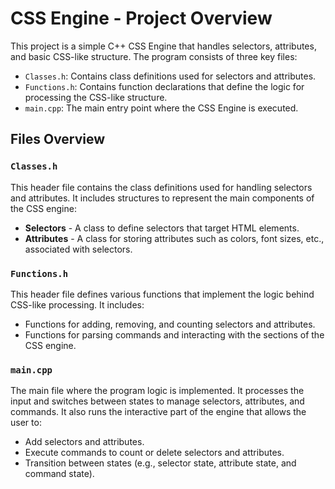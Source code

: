 # CSS Engine - Project Overview

This project is a simple C++ CSS Engine that handles selectors, attributes, and basic CSS-like structure. The program consists of three key files:

- `Classes.h`: Contains class definitions used for selectors and attributes.
- `Functions.h`: Contains function declarations that define the logic for processing the CSS-like structure.
- `main.cpp`: The main entry point where the CSS Engine is executed.

## Files Overview

### `Classes.h`

This header file contains the class definitions used for handling selectors and attributes. It includes structures to represent the main components of the CSS engine:

- **Selectors** - A class to define selectors that target HTML elements.
- **Attributes** - A class for storing attributes such as colors, font sizes, etc., associated with selectors.

### `Functions.h`

This header file defines various functions that implement the logic behind CSS-like processing. It includes:

- Functions for adding, removing, and counting selectors and attributes.
- Functions for parsing commands and interacting with the sections of the CSS engine.

### `main.cpp`

The main file where the program logic is implemented. It processes the input and switches between states to manage selectors, attributes, and commands. It also runs the interactive part of the engine that allows the user to:

- Add selectors and attributes.
- Execute commands to count or delete selectors and attributes.
- Transition between states (e.g., selector state, attribute state, and command state).
